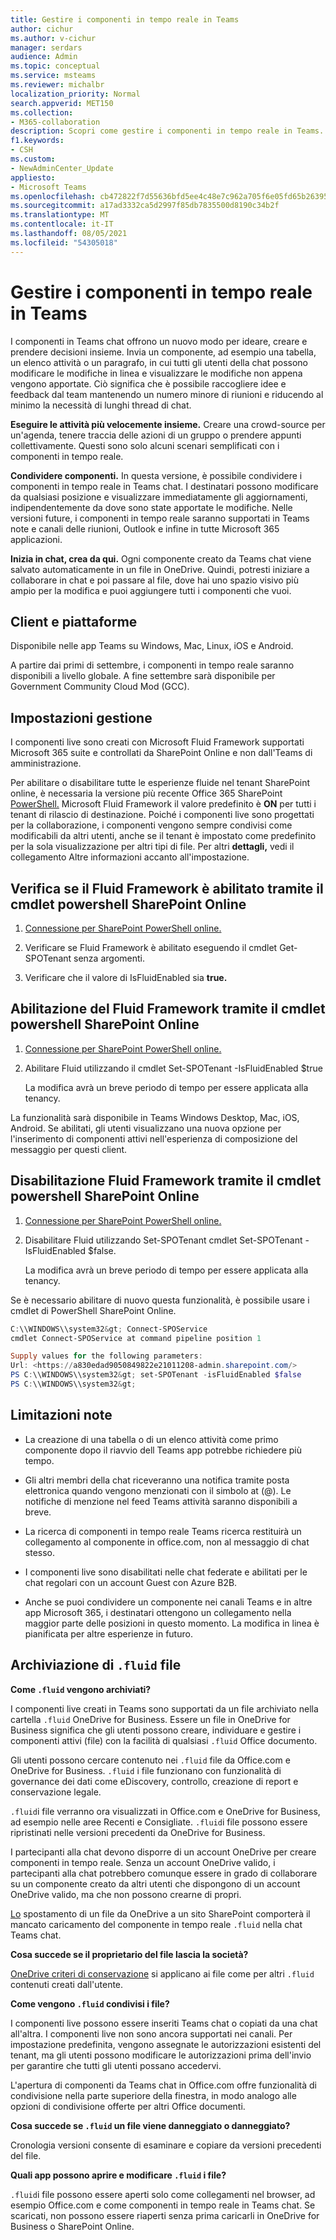 ```yaml
---
title: Gestire i componenti in tempo reale in Teams
author: cichur
ms.author: v-cichur
manager: serdars
audience: Admin
ms.topic: conceptual
ms.service: msteams
ms.reviewer: michalbr
localization_priority: Normal
search.appverid: MET150
ms.collection:
- M365-collaboration
description: Scopri come gestire i componenti in tempo reale in Teams.
f1.keywords:
- CSH
ms.custom:
- NewAdminCenter_Update
appliesto:
- Microsoft Teams
ms.openlocfilehash: cb472822f7d55636bfd5ee4c48e7c962a705f6e05fd65b263952895040d69f7c
ms.sourcegitcommit: a17ad3332ca5d2997f85db7835500d8190c34b2f
ms.translationtype: MT
ms.contentlocale: it-IT
ms.lasthandoff: 08/05/2021
ms.locfileid: "54305018"
---
```

# <a name="manage-live-components-in-teams"></a>Gestire i componenti in tempo reale in Teams

I componenti in Teams chat offrono un nuovo modo per ideare, creare e prendere decisioni insieme. Invia un componente, ad esempio una tabella, un elenco attività o un paragrafo, in cui tutti gli utenti della chat possono modificare le modifiche in linea e visualizzare le modifiche non appena vengono apportate. Ciò significa che è possibile raccogliere idee e feedback dal team mantenendo un numero minore di riunioni e riducendo al minimo la necessità di lunghi thread di chat.

**Eseguire le attività più velocemente insieme.** Creare una crowd-source per un'agenda, tenere traccia delle azioni di un gruppo o prendere appunti collettivamente. Questi sono solo alcuni scenari semplificati con i componenti in tempo reale.

**Condividere componenti.** In questa versione, è possibile condividere i componenti in tempo reale in Teams chat. I destinatari possono modificare da qualsiasi posizione e visualizzare immediatamente gli aggiornamenti, indipendentemente da dove sono state apportate le modifiche. Nelle versioni future, i componenti in tempo reale saranno supportati in Teams note e canali delle riunioni, Outlook e infine in tutte Microsoft 365 applicazioni.

**Inizia in chat, crea da qui.** Ogni componente creato da Teams chat viene salvato automaticamente in un file in OneDrive. Quindi, potresti iniziare a collaborare in chat e poi passare al file, dove hai uno spazio visivo più ampio per la modifica e puoi aggiungere tutti i componenti che vuoi.

## <a name="clients-and-platforms"></a>Client e piattaforme

Disponibile nelle app Teams su Windows, Mac, Linux, iOS e Android.

A partire dai primi di settembre, i componenti in tempo reale saranno disponibili a livello globale. A fine settembre sarà disponibile per Government Community Cloud Mod (GCC).

## <a name="settings-management"></a>Impostazioni gestione

I componenti live sono creati con Microsoft Fluid Framework supportati Microsoft 365 suite e controllati da SharePoint Online e non dall'Teams di amministrazione.

Per abilitare o disabilitare tutte le esperienze fluide nel tenant SharePoint online, è necessaria la versione più recente Office 365 SharePoint [PowerShell.](/office365/enterprise/powershell/manage-sharepoint-online-with-office-365-powershell) Microsoft Fluid Framework il valore predefinito è **ON** per tutti i tenant di rilascio di destinazione. Poiché i componenti live sono progettati per la collaborazione, i componenti vengono sempre condivisi come modificabili da altri utenti, anche se il tenant è impostato come predefinito per la sola visualizzazione per altri tipi di file. Per altri **dettagli,** vedi il collegamento Altre informazioni accanto all'impostazione.

## <a name="checking-if-the-fluid-framework-is-enabled-through-the-sharepoint-online-powershell-cmdlet"></a>Verifica se il Fluid Framework è abilitato tramite il cmdlet powershell SharePoint Online

1. [Connessione per SharePoint PowerShell online.](/powershell/sharepoint/sharepoint-online/connect-sharepoint-online?view=sharepoint-ps#to-connect-with-a-user-name-and-password) 

2. Verificare se Fluid Framework è abilitato eseguendo il cmdlet Get-SPOTenant senza argomenti.

3. Verificare che il valore di IsFluidEnabled sia **true.**

## <a name="enabling-the-fluid-framework-through-the-sharepoint-online-powershell-cmdlet"></a>Abilitazione del Fluid Framework tramite il cmdlet powershell SharePoint Online 

1. [Connessione per SharePoint PowerShell online.](/powershell/sharepoint/sharepoint-online/connect-sharepoint-online?view=sharepoint-ps#to-connect-with-a-user-name-and-password) 

2. Abilitare Fluid utilizzando il cmdlet Set-SPOTenant -IsFluidEnabled $true 
   
   La modifica avrà un breve periodo di tempo per essere applicata alla tenancy. 

La funzionalità sarà disponibile in Teams Windows Desktop, Mac, iOS, Android. Se abilitati, gli utenti visualizzano una nuova opzione per l'inserimento di componenti attivi nell'esperienza di composizione del messaggio per questi client.

## <a name="disabling-fluid-framework-through-sharepoint-online-powershell-cmdlet"></a>Disabilitazione Fluid Framework tramite il cmdlet powershell SharePoint Online

1. [Connessione per SharePoint PowerShell online.](/powershell/sharepoint/sharepoint-online/connect-sharepoint-online?view=sharepoint-ps)

2. Disabilitare Fluid utilizzando Set-SPOTenant cmdlet Set-SPOTenant -IsFluidEnabled $false. 

   La modifica avrà un breve periodo di tempo per essere applicata alla tenancy. 

Se è necessario abilitare di nuovo questa funzionalità, è possibile usare i cmdlet di PowerShell SharePoint Online.

```powershell
C:\\WINDOWS\\system32&gt; Connect-SPOService
cmdlet Connect-SPOService at command pipeline position 1

Supply values for the following parameters:
Url: <https://a830edad9050849822e21011208-admin.sharepoint.com/>
PS C:\\WINDOWS\\system32&gt; set-SPOTenant -isFluidEnabled $false
PS C:\\WINDOWS\\system32&gt;
```

## <a name="known-limitations"></a>Limitazioni note

- La creazione di una tabella o di un elenco attività come primo componente dopo il riavvio dell Teams app potrebbe richiedere più tempo.

- Gli altri membri della chat riceveranno una notifica tramite posta elettronica quando vengono menzionati con il simbolo at (@). Le notifiche di menzione nel feed Teams attività saranno disponibili a breve.

- La ricerca di componenti in tempo reale Teams ricerca restituirà un collegamento al componente in office.com, non al messaggio di chat stesso.

- I componenti live sono disabilitati nelle chat federate e abilitati per le chat regolari con un account Guest con Azure B2B.

- Anche se puoi condividere un componente nei canali Teams e in altre app Microsoft 365, i destinatari ottengono un collegamento nella maggior parte delle posizioni in questo momento. La modifica in linea è pianificata per altre esperienze in futuro.

## <a name="storage-of-fluid-files"></a>Archiviazione di `.fluid` file

**Come `.fluid` vengono archiviati?**

I componenti live creati in Teams sono supportati da un file archiviato nella cartella `.fluid` OneDrive for Business. Essere un file in OneDrive for Business significa che gli utenti possono creare, individuare e gestire i componenti attivi (file) con la facilità di qualsiasi `.fluid` Office documento.

Gli utenti possono cercare contenuto nei `.fluid` file da Office.com e OneDrive for Business.
`.fluid` i file funzionano con funzionalità di governance dei dati come eDiscovery, controllo, creazione di report e conservazione legale.

`.fluid`i file verranno ora visualizzati in Office.com e OneDrive for Business, ad esempio nelle aree Recenti e Consigliate.
`.fluid`i file possono essere ripristinati nelle versioni precedenti da OneDrive for Business.

I partecipanti alla chat devono disporre di un account OneDrive per creare componenti in tempo reale. Senza un account OneDrive valido, i partecipanti alla chat potrebbero comunque essere in grado di collaborare su un componente creato da altri utenti che dispongono di un account OneDrive valido, ma che non possono crearne di propri.

[Lo](https://support.microsoft.com/en-us/office/move-files-and-folders-between-onedrive-and-sharepoint-5916f90d-f58a-4bf9-b135-10853f516d0b) spostamento di un file da OneDrive a un sito SharePoint comporterà il mancato caricamento del componente in tempo reale `.fluid` nella chat Teams chat.

**Cosa succede se il proprietario del file lascia la società?**

[OneDrive criteri di conservazione](/microsoft-365/compliance/retention-policies-sharepoint?view=o365-worldwide#when-a-user-leaves-the-organization) si applicano ai file come per altri `.fluid` contenuti creati dall'utente.

**Come vengono `.fluid` condivisi i file?**

I componenti live possono essere inseriti Teams chat o copiati da una chat all'altra. I componenti live non sono ancora supportati nei canali. Per impostazione predefinita, vengono assegnate le autorizzazioni esistenti del tenant, ma gli utenti possono modificare le autorizzazioni prima dell'invio per garantire che tutti gli utenti possano accedervi.

L'apertura di componenti da Teams chat in Office.com offre funzionalità di condivisione nella parte superiore della finestra, in modo analogo alle opzioni di condivisione offerte per altri Office documenti.

**Cosa succede se `.fluid` un file viene danneggiato o danneggiato?**

Cronologia versioni consente di esaminare e copiare da versioni precedenti del file.

**Quali app possono aprire e modificare `.fluid` i file?**

`.fluid`i file possono essere aperti solo come collegamenti nel browser, ad esempio Office.com e come componenti in tempo reale in Teams chat. Se scaricati, non possono essere riaperti senza prima caricarli in OneDrive for Business o SharePoint Online.
